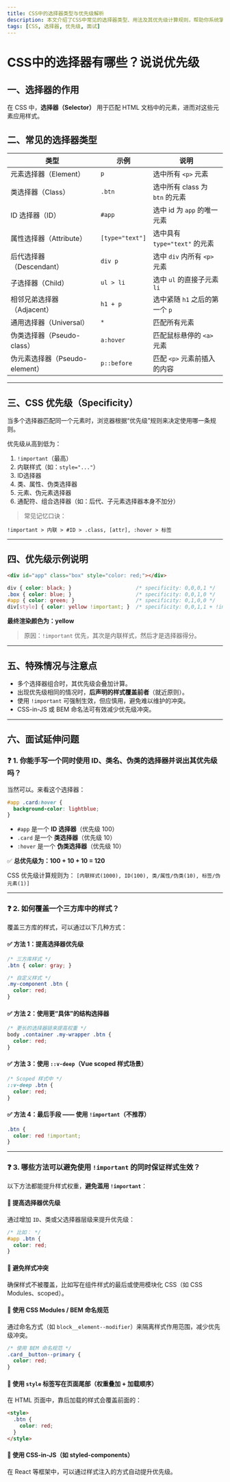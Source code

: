 ```yaml
---
title: CSS中的选择器类型与优先级解析
description: 本文介绍了CSS中常见的选择器类型、用法及其优先级计算规则，帮助你系统掌握样式冲突的处理逻辑。
tags: [CSS, 选择器, 优先级, 面试]
---
```


# CSS中的选择器有哪些？说说优先级

## 一、选择器的作用

在 CSS 中，**选择器（Selector）** 用于匹配 HTML 文档中的元素，进而对这些元素应用样式。

## 二、常见的选择器类型

| 类型 | 示例 | 说明 |
|------|------|------|
| 元素选择器（Element） | `p` | 选中所有 `<p>` 元素 |
| 类选择器（Class） | `.btn` | 选中所有 class 为 `btn` 的元素 |
| ID 选择器（ID） | `#app` | 选中 id 为 `app` 的唯一元素 |
| 属性选择器（Attribute） | `[type="text"]` | 选中具有 `type="text"` 的元素 |
| 后代选择器（Descendant） | `div p` | 选中 `div` 内所有 `<p>` 元素 |
| 子选择器（Child） | `ul > li` | 选中 `ul` 的直接子元素 `li` |
| 相邻兄弟选择器（Adjacent） | `h1 + p` | 选中紧随 `h1` 之后的第一个 `p` |
| 通用选择器（Universal） | `*` | 匹配所有元素 |
| 伪类选择器（Pseudo-class） | `a:hover` | 匹配鼠标悬停的 `<a>` 元素 |
| 伪元素选择器（Pseudo-element） | `p::before` | 匹配 `<p>` 元素前插入的内容 |

---

## 三、CSS 优先级（Specificity）

当多个选择器匹配同一个元素时，浏览器根据“优先级”规则来决定使用哪一条规则。

优先级从高到低为：

1. `!important`（最高）
2. 内联样式（如：`style="..."`）
3. ID选择器
4. 类、属性、伪类选择器
5. 元素、伪元素选择器
6. 通配符、组合选择器（如：后代、子元素选择器本身不加分）

> 常见记忆口诀：
```text
!important > 内联 > #ID > .class, [attr], :hover > 标签
```

---

## 四、优先级示例说明

```html
<div id="app" class="box" style="color: red;"></div>
```

```css
div { color: black; }                     /* specificity: 0,0,0,1 */
.box { color: blue; }                     /* specificity: 0,0,1,0 */
#app { color: green; }                    /* specificity: 0,1,0,0 */
div[style] { color: yellow !important; }  /* specificity: 0,0,1,1 + !important */
```

**最终渲染颜色为：yellow**

> 原因：`!important` 优先，其次是内联样式，然后才是选择器得分。

---

## 五、特殊情况与注意点

* 多个选择器组合时，其优先级会叠加计算。
* 出现优先级相同的情况时，**后声明的样式覆盖前者**（就近原则）。
* 使用 `!important` 可强制生效，但应慎用，避免难以维护的冲突。
* CSS-in-JS 或 BEM 命名法可有效减少优先级冲突。

---

## 六、面试延伸问题
### ❓ 1. 你能手写一个同时使用 ID、类名、伪类的选择器并说出其优先级吗？

当然可以。来看这个选择器：

```css
#app .card:hover {
  background-color: lightblue;
}
```

* `#app` 是一个 **ID 选择器**（优先级 100）
* `.card` 是一个 **类选择器**（优先级 10）
* `:hover` 是一个 **伪类选择器**（优先级 10）

✅ **总优先级为：100 + 10 + 10 = 120**

CSS 优先级计算规则为：
`[内联样式(1000), ID(100), 类/属性/伪类(10), 标签/伪元素(1)]`

---

### ❓ 2. 如何覆盖一个三方库中的样式？

覆盖三方库的样式，可以通过以下几种方式：

#### ✅ 方法 1：提高选择器优先级

```css
/* 三方库样式 */
.btn { color: gray; }

/* 自定义样式 */
.my-component .btn {
  color: red;
}
```

#### ✅ 方法 2：使用更“具体”的结构选择器

```css
/* 更长的选择器链来提高权重 */
body .container .my-wrapper .btn {
  color: red;
}
```

#### ✅ 方法 3：使用 `::v-deep`（Vue scoped 样式场景）

```css
/* Scoped 样式中 */
::v-deep .btn {
  color: red;
}
```

#### ✅ 方法 4：最后手段 —— 使用 `!important`（不推荐）

```css
.btn {
  color: red !important;
}
```

---

### ❓ 3. 哪些方法可以避免使用 `!important` 的同时保证样式生效？

以下方法都能提升样式权重，**避免滥用 `!important`**：

#### 🔹 提高选择器优先级

通过增加 `ID`、类或父选择器层级来提升优先级：

```css
/* 比如： */
#app .btn {
  color: red;
}
```

#### 🔹 避免样式冲突

确保样式不被覆盖，比如写在组件样式的最后或使用模块化 CSS（如 CSS Modules、scoped）。

#### 🔹 使用 CSS Modules / BEM 命名规范

通过命名方式（如 `block__element--modifier`）来隔离样式作用范围，减少优先级冲突。

```css
/* 使用 BEM 命名规范 */
.card__button--primary {
  color: red;
}
```

#### 🔹 使用 `style` 标签写在页面尾部（权重叠加 + 加载顺序）

在 HTML 页面中，靠后加载的样式会覆盖前面的：

```html
<style>
  .btn {
    color: red;
  }
</style>
```

#### 🔹 使用 CSS-in-JS（如 styled-components）

在 React 等框架中，可以通过样式注入的方式自动提升优先级。
